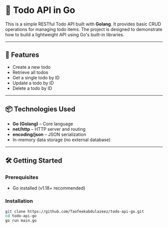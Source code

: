 # 📝 Todo API in Go

This is a simple RESTful Todo API built with **Golang**. It provides basic CRUD operations for managing todo items. The project is designed to demonstrate how to build a lightweight API using Go's built-in libraries.

---

## 🚀 Features

- Create a new todo
- Retrieve all todos
- Get a single todo by ID
- Update a todo by ID
- Delete a todo by ID

---

## 📦 Technologies Used

- **Go (Golang)** – Core language
- **net/http** – HTTP server and routing
- **encoding/json** – JSON serialization
- In-memory data storage (no external database)



---

## 🛠️ Getting Started

### Prerequisites

- Go installed (v1.18+ recommended)

### Installation

```bash
git clone https://github.com/Taofeekabdulazeez/todo-api-go.git
cd todo-api-go
go run main.go


